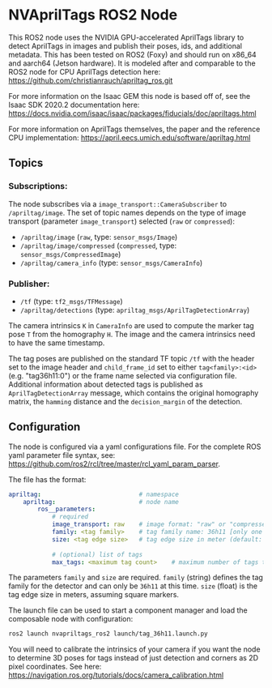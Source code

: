 # NVAprilTags ROS2 Node

This ROS2 node uses the NVIDIA GPU-accelerated AprilTags library to detect AprilTags in images and publish their poses, ids, and additional metadata. This has been tested on ROS2 (Foxy) and should run on x86_64 and aarch64 (Jetson hardware). It is modeled after and comparable to the ROS2 node for CPU AprilTags detection here: https://github.com/christianrauch/apriltag_ros.git

For more information on the Isaac GEM this node is based off of, see the Isaac SDK 2020.2 documentation here: https://docs.nvidia.com/isaac/isaac/packages/fiducials/doc/apriltags.html

For more information on AprilTags themselves, the paper and the reference CPU implementation: https://april.eecs.umich.edu/software/apriltag.html

## Topics

### Subscriptions:
The node subscribes via a `image_transport::CameraSubscriber` to `/apriltag/image`. The set of topic names depends on the type of image transport (parameter `image_transport`) selected (`raw` or `compressed`):
- `/apriltag/image` (`raw`, type: `sensor_msgs/Image`)
- `/apriltag/image/compressed` (`compressed`, type: `sensor_msgs/CompressedImage`)
- `/apriltag/camera_info` (type: `sensor_msgs/CameraInfo`)

### Publisher:
- `/tf` (type: `tf2_msgs/TFMessage`)
- `/apriltag/detections` (type: `apriltag_msgs/AprilTagDetectionArray`)

The camera intrinsics `K` in `CameraInfo` are used to compute the marker tag pose `T` from the homography `H`. The image and the camera intrinsics need to have the same timestamp.

The tag poses are published on the standard TF topic `/tf` with the header set to the image header and `child_frame_id` set to either `tag<family>:<id>` (e.g. "tag36h11:0") or the frame name selected via configuration file. Additional information about detected tags is published as `AprilTagDetectionArray` message, which contains the original homography  matrix, the `hamming` distance and the `decision_margin` of the detection.

## Configuration

The node is configured via a yaml configurations file. For the complete ROS yaml parameter file syntax, see: https://github.com/ros2/rcl/tree/master/rcl_yaml_param_parser.

The file has the format:
```YAML
apriltag:                           # namespace
    apriltag:                       # node name
        ros__parameters:
            # required
            image_transport: raw    # image format: "raw" or "compressed" (default: raw)
            family: <tag family>    # tag family name: 36h11 [only one family supported]
            size: <tag edge size>   # tag edge size in meter (default: 2.0)
            
            # (optional) list of tags
            max_tags: <maximum tag count>    # maximum number of tags to detect in a single frame (default: 20)
```

The parameters `family` and `size` are required. `family` (string) defines the tag family for the detector and can only be `36h11` at this time. `size` (float) is the tag edge size in meters, assuming square markers.

The launch file can be used to start a component manager and load the composable node with configuration:
```bash
ros2 launch nvapriltags_ros2 launch/tag_36h11.launch.py
```

You will need to calibrate the intrinsics of your camera if you want the node to determine 3D poses for tags instead of just detection and corners as 2D pixel coordinates. See here: https://navigation.ros.org/tutorials/docs/camera_calibration.html
